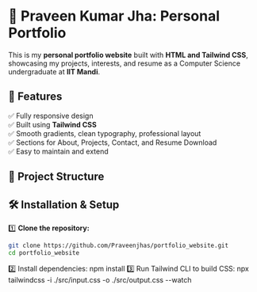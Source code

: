 # 🌟 Praveen Kumar Jha: Personal Portfolio

This is my **personal portfolio website** built with **HTML and Tailwind CSS**, showcasing my projects, interests, and resume as a Computer Science undergraduate at **IIT Mandi**.

## 🚀 Features

✅ Fully responsive design  
✅ Built using **Tailwind CSS**  
✅ Smooth gradients, clean typography, professional layout  
✅ Sections for About, Projects, Contact, and Resume Download  
✅ Easy to maintain and extend

## 📂 Project Structure

## 🛠️ Installation & Setup

1️⃣ **Clone the repository:**

```bash
git clone https://github.com/Praveenjhas/portfolio_website.git
cd portfolio_website
```

2️⃣ Install dependencies:
npm install
3️⃣ Run Tailwind CLI to build CSS:
npx tailwindcss -i ./src/input.css -o ./src/output.css --watch

